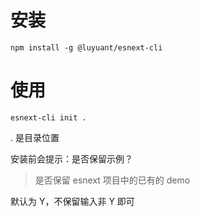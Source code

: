 # 安装
`npm install -g @luyuant/esnext-cli`

# 使用
`esnext-cli init .`

. 是目录位置

安装前会提示：是否保留示例？ 
>是否保留 esnext 项目中的已有的 demo

默认为 Y，不保留输入非 Y 即可